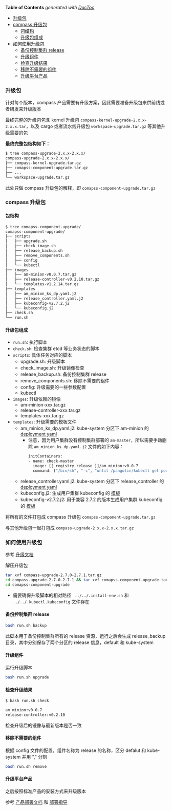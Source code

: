 <!-- START doctoc generated TOC please keep comment here to allow auto update -->
<!-- DON'T EDIT THIS SECTION, INSTEAD RE-RUN doctoc TO UPDATE -->
**Table of Contents**  *generated with [DocToc](https://github.com/thlorenz/doctoc)*

- [升级包](#%E5%8D%87%E7%BA%A7%E5%8C%85)
- [compass 升级包](#compass-%E5%8D%87%E7%BA%A7%E5%8C%85)
  - [包结构](#%E5%8C%85%E7%BB%93%E6%9E%84)
  - [升级包组成](#%E5%8D%87%E7%BA%A7%E5%8C%85%E7%BB%84%E6%88%90)
- [如何使用升级包](#%E5%A6%82%E4%BD%95%E4%BD%BF%E7%94%A8%E5%8D%87%E7%BA%A7%E5%8C%85)
  - [备份控制集群 release](#%E5%A4%87%E4%BB%BD%E6%8E%A7%E5%88%B6%E9%9B%86%E7%BE%A4-release)
  - [升级组件](#%E5%8D%87%E7%BA%A7%E7%BB%84%E4%BB%B6)
  - [检查升级结果](#%E6%A3%80%E6%9F%A5%E5%8D%87%E7%BA%A7%E7%BB%93%E6%9E%9C)
  - [移除不需要的组件](#%E7%A7%BB%E9%99%A4%E4%B8%8D%E9%9C%80%E8%A6%81%E7%9A%84%E7%BB%84%E4%BB%B6)
  - [升级平台产品](#%E5%8D%87%E7%BA%A7%E5%B9%B3%E5%8F%B0%E4%BA%A7%E5%93%81)

<!-- END doctoc generated TOC please keep comment here to allow auto update -->

### 升级包

针对每个版本，compass 产品需要有升级方案，因此需要准备升级包来供前线或者研发来升级版本

最终完整的升级包包含 kernel 升级包 `compass-kernel-upgrade-2.x.x-2.x.x.tar`，以及 cargo 或者流水线升级包 `workspace-upgrade.tar.gz` 等其他升级需要的包

**最终完整包结构如下：**

```bash
$ tree compass-upgrade-2.x.x-2.x.x/
compass-upgrade-2.x.x-2.x.x/
├── compass-kernel-upgrade.tar.gz
├── comapss-component-upgrade.tar.gz
├── ...
└── workspace-upgrade.tar.gz
```

此处只做 compass 升级包的解释，即 `comapss-component-upgrade.tar.gz`

### compass 升级包

#### 包结构

```bash
$ tree comapss-component-upgrade/
comapss-component-upgrade/
├── scripts
│   ├── upgrade.sh
│   ├── check_image.sh
│   ├── release_backup.sh
│   ├── remove_components.sh
│   ├── config
│   └── kubectl
├── images
│   ├── am-minion-v0.0.7.tar.gz
│   ├── release-controller-v0.2.10.tar.gz
│   └── templates-v1.2.14.tar.gz
├── templates
│   ├── am_minion_ks_dp.yaml.j2
│   ├── release_controller.yaml.j2
│   ├── kubeconfig-v2.7.2.j2
│   └── kubeconfig.j2
├── check.sh
└── run.sh
```

#### 升级包组成

- `run.sh`: 执行脚本
- `check.sh`: 检查集群 etcd 等业务状态的脚本
- `scripts`: 具体任务对应的脚本
    - upgrade.sh: 升级脚本
    - check_image.sh: 升级镜像检查
    - release_backup.sh: 备份控制集群 release
    - remove_components.sh: 移除不需要的组件
    - config: 升级需要的一些参数配置
    - kubectl
- `images`: 升级依赖的镜像
    - am-minion-xxx.tar.gz
    - release-controller-xxx.tar.gz
    - templates-xxx.tar.gz
- `templates`: 升级需要的模板文件
    - am_minion_ks_dp.yaml.j2: kube-system 分区下 am-minion 的 [deployment yaml](../../prerequisites/am_minion/am_minion_ks_dp.yaml.j2)
        - 注意，因为用户集群没有控制集群部署的 `am-master`，所以需要手动删除 `am_minion_ks_dp.yaml.j2` 文件的如下内容：
            ```bash
            initContainers:
            - name: check-master
              image: [[ registry_release ]]/am_minion:v0.0.7
              command: ["/bin/sh", "-c", "until /pangolin/kubectl get pods -n default | grep am-master | grep Running; do echo waiting for master to be ready; sleep 5; done;"]
            ```
    - release_controller.yaml.j2: kube-system 分区下 release_controller 的 [deployment yaml](../../prerequisites/release_controller/release_controller_dp.yaml.j2)
    - kubeconfig.j2: 生成用户集群 kubeconfig 的 [模板](templates/kubeconfig.j2)
    - kubeconfig-v2.7.2.j2: 用于兼容 2.7.2 的版本生成用户集群 kubeconfig 的 [模板](templates/kubeconfig-v2.7.2.j2)

将所有的文件打包成 compass 升级包 `comapss-component-upgrade.tar.gz`

与其他升级包一起打包成 `compass-upgrade-2.x.x-2.x.x.tar.gz`


### 如何使用升级包

参考 [升级文档](https://docs.google.com/document/d/1HZ3tQztb0-JppIPyYOT9ugV5NJpWCChrRkwNjRlFOiE/edit#heading=h.qjnv4y85l36x)

解压升级包

```bash
tar xvf compass-upgrade-2.7.0-2.7.1.tar.gz 
cd compass-upgrade-2.7.0-2.7.1 && tar xvf comapss-component-upgrade.tar.gz
cd comapss-component-upgrade
```

- 需要确保升级脚本的相对路径 ` ../../.install-env.sh` 和 `../../.kubectl.kubeconfig` 文件存在

#### 备份控制集群 release

```bash
bash run.sh backup
```

此脚本用于备份控制集群所有的 release 资源，运行之后会生成 release_backup 目录，其中分别保存了两个分区的 release 信息，default 和 kube-system

#### 升级组件

运行升级脚本

```bash
bash run.sh upgrade
```

#### 检查升级结果

```bash
$ bash run.sh check

am_minion:v0.0.7
release-controller:v0.2.10
```

检查升级后的镜像与最新版本是否一致

#### 移除不需要的组件

根据 config 文件的配置，组件名称为 release 的名称，区分 defalut 和 kube-system 并用 "," 分割

```bash
bash run.sh remove
```

#### 升级平台产品

之后按照标准产品的安装方式来升级版本

参考 [产品部署文档](https://docs.google.com/document/d/1hnEdqaDRbHsfLYf89kv_SEv0-RXCes4BF6oZU4ObeMY/edit#heading=h.2yy1aubfzm7r) 和 [部署指导](https://github.com/caicloud/product-release/blob/master/docs/product-installation.md#%E5%AE%89%E8%A3%85%E5%8C%85%E9%83%A8%E7%BD%B2)

